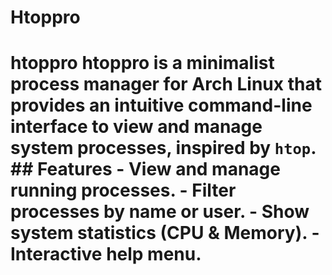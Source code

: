 # Htoppro
# htoppro  htoppro is a minimalist process manager for Arch Linux that provides an intuitive command-line interface to view and manage system processes, inspired by `htop`.  ## Features  - View and manage running processes. - Filter processes by name or user. - Show system statistics (CPU &amp; Memory). - Interactive help menu.
